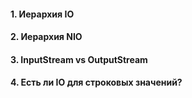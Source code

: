 #### 1. Иерархия IO
#### 2. Иерархия NIO
#### 3. InputStream vs OutputStream
#### 4. Есть ли IO для строковых значений? 

